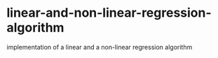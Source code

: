 # linear-and-non-linear-regression-algorithm
implementation of a linear and a non-linear regression algorithm
